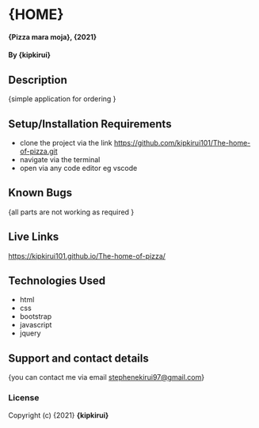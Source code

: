 # {HOME}
#### {Pizza mara moja}, {2021}
#### By **{kipkirui}**
## Description
{simple application for ordering }
## Setup/Installation Requirements
* clone the project via the link
https://github.com/kipkirui101/The-home-of-pizza.git
* navigate via the terminal 
* open via any code editor eg vscode

## Known Bugs
{all parts are not working as required }
## Live Links
https://kipkirui101.github.io/The-home-of-pizza/
## Technologies Used
* html
* css
* bootstrap
* javascript
* jquery
## Support and contact details
{you can contact me via email stephenekirui97@gmail.com}
### License

Copyright (c) {2021} **{kipkirui}**